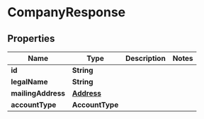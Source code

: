 

# CompanyResponse


## Properties

| Name | Type | Description | Notes |
|------------ | ------------- | ------------- | -------------|
|**id** | **String** |  |  |
|**legalName** | **String** |  |  |
|**mailingAddress** | [**Address**](Address.md) |  |  |
|**accountType** | **AccountType** |  |  |



